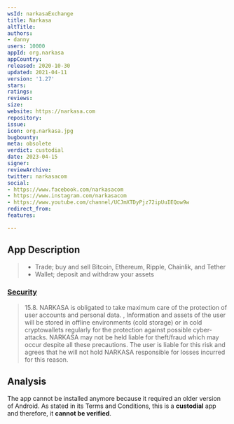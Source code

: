 ```yaml
---
wsId: narkasaExchange
title: Narkasa
altTitle: 
authors:
- danny
users: 10000
appId: org.narkasa
appCountry: 
released: 2020-10-30
updated: 2021-04-11
version: '1.27'
stars: 
ratings: 
reviews: 
size: 
website: https://narkasa.com
repository: 
issue: 
icon: org.narkasa.jpg
bugbounty: 
meta: obsolete
verdict: custodial
date: 2023-04-15
signer: 
reviewArchive: 
twitter: narkasacom
social:
- https://www.facebook.com/narkasacom
- https://www.instagram.com/narkasacom
- https://www.youtube.com/channel/UCJmXTDyPjz72ipUuIEQow9w
redirect_from: 
features: 

---
```


## App Description 

> - Trade; buy and sell Bitcoin, Ethereum, Ripple, Chainlik, and Tether
> - Wallet; deposit and withdraw your assets

### [Security](https://narkasa.zendesk.com/hc/en-us/articles/360017094258) 

> 15.8. NARKASA is obligated to take maximum care of the protection of user accounts and personal data. , Information and assets of the user will be stored in offline environments (cold storage) or in cold cryptowallets regularly for the protection against possible cyber-attacks. NARKASA may not be held liable for theft/fraud which may occur despite all these precautions. The user is liable for this risk and agrees that he will not hold NARKASA responsible for losses incurred for this reason.

## Analysis 

The app cannot be installed anymore because it required an older version of Android. As stated in its Terms and Conditions, this is a **custodial** app and therefore, it **cannot be verified**.